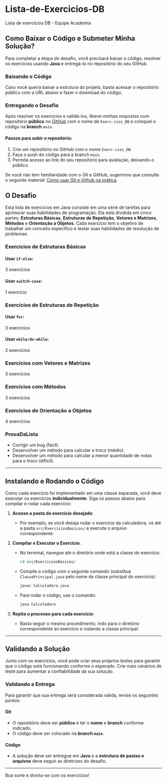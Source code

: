# Lista-de-Exercicios-DB
Lista de exercícios DB - Equipe Academia

## Como Baixar o Código e Submeter Minha Solução?

Para completar a etapa do desafio, você precisará baixar o código, resolver os exercícios usando **Java** e entregá-lo no repositório do seu GitHub.

### Baixando o Código
Caso você queira baixar a estrutura do projeto, basta acessar o repositório público com a URL abaixo e fazer o download do código.

### Entregando o Desafio
Após resolver os exercícios e validá-los, liberei minhas respostas num repositório **público** no [GitHub](https://github.com/limajeferson) com o nome de `Exerc-cios_DB` e coloquei o código na **branch** `main`.

#### Passos para subir o repositório:
1. Crie um repositório no GitHub com o nome `Exerc-cios_DB`.
2. Faça o push do código para a branch `main`.
3. Permita acesso ao link do seu repositório para avaliação, deixando-o público.

Se você não tem familiaridade com o Git e GitHub, sugerimos que consulte o seguinte material: [Como usar Git e Github na prática](https://youtu.be/UBAX-13g8OM).

## O Desafio

Esta lista de exercícios em Java consiste em uma série de tarefas para aprimorar suas habilidades de programação. Ela está dividida em cinco partes: **Estruturas Básicas**, **Estruturas de Repetição**, **Vetores e Matrizes**, **Métodos** e **Orientação a Objetos**. Cada exercício tem o objetivo de trabalhar um conceito específico e testar suas habilidades de resolução de problemas.

### Exercícios de Estruturas Básicas

#### Usar `if-else`:
3 exercícios 

#### Usar `switch-case`:
1 exercício

### Exercícios de Estruturas de Repetição

#### Usar `for`:
3 exercícios

#### Usar `while/do-while`:
2 exercícios

### Exercícios com Vetores e Matrizes

3 exercícios

### Exercícios com Métodos

3 exercícios

### Exercícios de Orientação a Objetos

4 exercícios

### ProvaDaLista

- Corrigir um bug (fácil).
- Desenvolver um método para calcular o troco (médio).
- Desenvolver um método para calcular a menor quantidade de notas para o troco (difícil).

---

## Instalando e Rodando o Código

Como cada exercício foi implementado em uma classe separada, você deve executar os exercícios **individualmente**. Siga os passos abaixo para compilar e rodar cada exercício:

1. **Acesse a pasta do exercício desejado**:
    - Por exemplo, se você deseja rodar o exercício da calculadora, vá até a pasta `src/ExerciciosBasicos/` e execute o arquivo correspondente.

2. **Compilar e Executar o Exercício**:
    - No terminal, navegue até o diretório onde está a classe do exercício.
      ```bash
      cd src/ExerciciosBasicos/
      ```
    - Compile o código com o seguinte comando (substitua `ClassePrincipal.java` pelo nome da classe principal do exercício):
      ```bash
      javac Calculadora.java
      ```
    - Para rodar o código, use o comando:
      ```bash
      java Calculadora
      ```

3. **Repita o processo para cada exercício**:
    - Basta seguir o mesmo procedimento, indo para o diretório correspondente ao exercício e rodando a classe principal.

---

## Validando a Solução

Junto com os exercícios, você pode criar seus próprios testes para garantir que o código está funcionando conforme o esperado. Crie mais cenários de teste para aumentar a confiabilidade da sua solução.

### Validando a Entrega

Para garantir que sua entrega será considerada válida, revise os seguintes pontos:

#### Git
- O repositório deve ser **público** e ter o **nome** e **branch** conforme indicado.
- O código deve ser colocado na **branch `main`**.

#### Código
- A solução deve ser entregue em **Java** e a **estrutura de pastas e arquivos** deve seguir as diretrizes do desafio.

---

Boa sorte e divirta-se com os exercícios!
